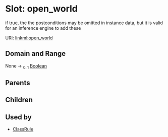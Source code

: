 
# Slot: open_world


if true, the the postconditions may be omitted in instance data, but it is valid for an inference engine to add these

URI: [linkml:open_world](https://w3id.org/linkml/open_world)


## Domain and Range

None &#8594;  <sub>0..1</sub> [Boolean](Boolean.md)

## Parents


## Children


## Used by

 * [ClassRule](ClassRule.md)
